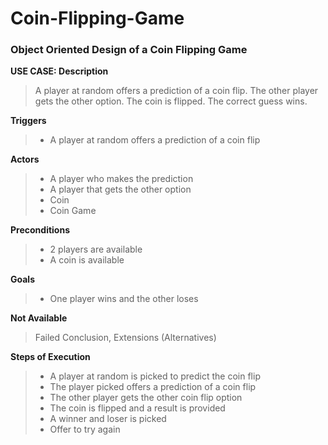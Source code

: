 # Coin-Flipping-Game
### Object Oriented Design of a Coin Flipping Game

**USE CASE: Description**

> A player at random offers a prediction of a coin flip. The other player gets the other option. The coin is flipped. The correct guess wins.

**Triggers**

> - A player at random offers a prediction of a coin flip

**Actors**

> - A player who makes the prediction
> - A player that gets the other option
> - Coin 
> - Coin Game

**Preconditions**

> - 2 players are available 
> - A coin is available

**Goals**

> - One player wins and the other loses

**Not Available**

> Failed Conclusion, Extensions (Alternatives)

**Steps of Execution**

> - A player at random is picked to predict the coin flip
> - The player picked offers a prediction of a coin flip 
> - The other player gets the other coin flip option
> - The coin is flipped and a result is provided
> - A winner and loser is picked
> - Offer to try again
